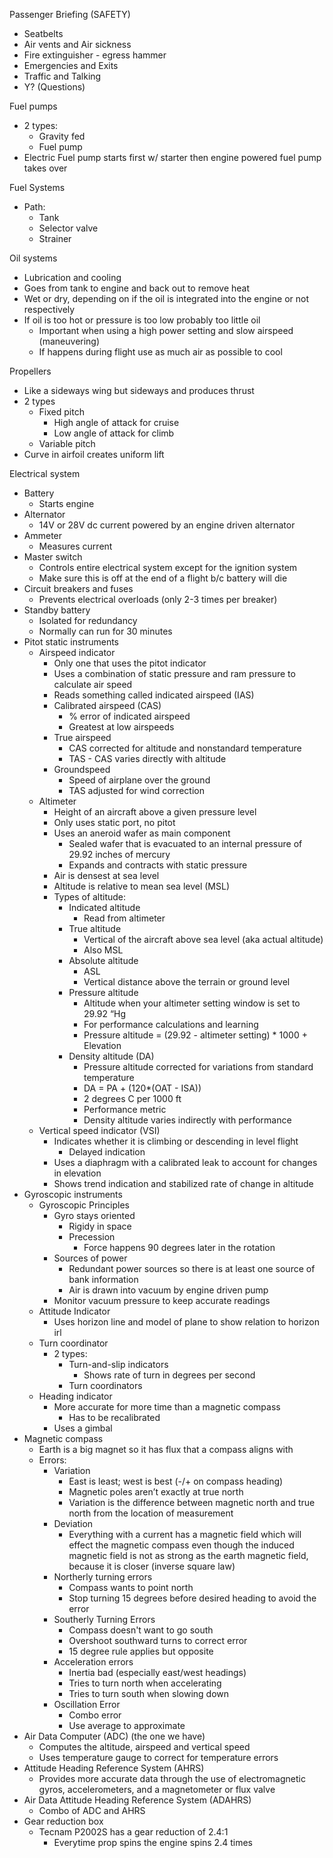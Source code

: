 Passenger Briefing (SAFETY)

- Seatbelts  
- Air vents and Air sickness  
- Fire extinguisher \- egress hammer  
- Emergencies and Exits  
- Traffic and Talking  
- Y? (Questions)

Fuel pumps

- 2 types:  
  - Gravity fed  
  - Fuel pump  
- Electric Fuel pump starts first w/ starter then engine powered fuel pump takes over

Fuel Systems

- Path:  
  - Tank  
  - Selector valve  
  - Strainer

Oil systems

- Lubrication and cooling  
- Goes from tank to engine and back out to remove heat  
- Wet or dry, depending on if the oil is integrated into the engine or not respectively  
- If oil is too hot or pressure is too low probably too little oil  
  - Important when using a high power setting and slow airspeed (maneuvering)  
  - If happens during flight use as much air as possible to cool

Propellers

- Like a sideways wing but sideways and produces thrust   
- 2 types  
  - Fixed pitch  
    - High angle of attack for cruise  
    - Low angle of attack for climb  
  - Variable pitch  
- Curve in airfoil creates uniform lift

Electrical system

- Battery  
  - Starts engine  
- Alternator  
  - 14V or 28V dc current powered by an engine driven alternator  
- Ammeter  
  - Measures current  
- Master switch  
  - Controls entire electrical system except for the ignition system  
  - Make sure this is off at the end of a flight b/c battery will die   
- Circuit breakers and fuses  
  - Prevents electrical overloads (only 2-3 times per breaker)  
- Standby battery  
  - Isolated for redundancy  
  - Normally can run for 30 minutes   
- Pitot static instruments  
  - Airspeed indicator  
    - Only one that uses the pitot indicator  
    - Uses a combination of static pressure and ram pressure to calculate air speed  
    - Reads something called indicated airspeed (IAS)  
    - Calibrated airspeed (CAS)  
      - % error of indicated airspeed  
      - Greatest at low airspeeds  
    - True airspeed  
      - CAS corrected for altitude and nonstandard temperature  
      - TAS \- CAS  varies directly with altitude  
    - Groundspeed  
      - Speed of airplane over the ground  
      - TAS adjusted for wind correction  
  - Altimeter  
    - Height of an aircraft above a given pressure level  
    - Only uses static port, no pitot  
    - Uses an aneroid wafer as main component  
      - Sealed wafer that is evacuated to an internal pressure of 29.92 inches of mercury  
      - Expands and contracts with static pressure  
    - Air is densest at sea level  
    - Altitude is relative to mean sea level (MSL)  
    - Types of altitude:  
      - Indicated altitude   
        - Read from altimeter  
      - True altitude  
        - Vertical of the aircraft above sea level (aka actual altitude)  
        - Also MSL  
      - Absolute altitude  
        - ASL  
        - Vertical distance above the terrain or ground level  
      - Pressure altitude  
        - Altitude when your altimeter setting window is set to 29.92 “Hg  
        - For performance calculations and learning  
        - Pressure altitude \= (29.92 \- altimeter setting) \* 1000 \+ Elevation  
      - Density altitude (DA)  
        - Pressure altitude corrected for variations from standard temperature  
        - DA \= PA \+ (120\*(OAT \- ISA))  
        - 2 degrees C per 1000 ft  
        - Performance metric  
        - Density altitude varies indirectly with performance   
  - Vertical speed indicator (VSI)  
    - Indicates whether it is climbing or descending in level flight  
      - Delayed indication  
    - Uses a diaphragm with a calibrated leak to account for changes in elevation  
    - Shows trend indication and stabilized rate of change in altitude  
- Gyroscopic instruments  
  - Gyroscopic Principles  
    - Gyro stays oriented  
      - Rigidy in space  
      - Precession  
        - Force happens 90 degrees later in the rotation  
    - Sources of power  
      - Redundant power sources so there is at least one source of bank information  
      - Air is drawn into vacuum by engine driven pump  
    - Monitor vacuum pressure to keep accurate readings  
  - Attitude Indicator  
    - Uses horizon line and model of plane to show relation to horizon irl  
  - Turn coordinator  
    - 2 types:  
      - Turn-and-slip indicators  
        - Shows rate of turn in degrees per second  
      - Turn coordinators  
  - Heading indicator  
    - More accurate for more time than a magnetic compass  
      - Has to be recalibrated  
    - Uses a gimbal  
- Magnetic compass  
  - Earth is a big magnet so it has flux that a compass aligns with  
  - Errors:  
    - Variation  
      - East is least; west is best (-/+ on compass heading)  
      - Magnetic poles aren’t exactly at true north  
      - Variation is the difference between magnetic north and true north from the location of measurement  
    - Deviation  
      - Everything with a current has a magnetic field which will effect the magnetic compass even though the induced magnetic field is not as strong as the earth magnetic field, because it is closer (inverse square law)  
    - Northerly turning errors  
      - Compass wants to point north  
      - Stop turning 15 degrees before desired heading to avoid the error  
    - Southerly Turning Errors  
      - Compass doesn't want to go south  
      - Overshoot southward turns to correct error  
      - 15 degree rule applies but opposite  
    - Acceleration errors  
      - Inertia bad (especially east/west headings)  
      - Tries to turn north when accelerating   
      - Tries to turn south when slowing down  
    - Oscillation Error  
      - Combo error   
      - Use average to approximate  
- Air Data Computer (ADC) (the one we have)  
  - Computes the altitude, airspeed and vertical speed  
  - Uses temperature gauge to correct for temperature errors  
- Attitude Heading Reference System (AHRS)  
  - Provides more accurate data through the use of electromagnetic gyros, accelerometers, and a magnetometer or flux valve  
- Air Data Attitude Heading Reference System (ADAHRS)  
  - Combo of ADC and AHRS  
- Gear reduction box  
  - Tecnam P2002S has a gear reduction of 2.4:1  
    - Everytime prop spins the engine spins 2.4 times